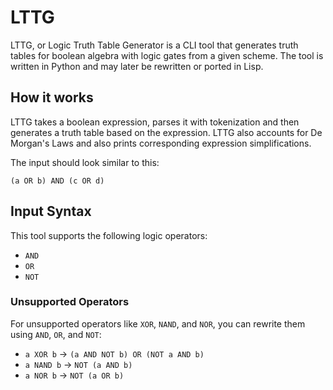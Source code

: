 # LTTG
LTTG, or Logic Truth Table Generator is a CLI tool that generates truth tables for boolean algebra with logic gates from a given scheme. The tool is written in Python and may later be rewritten or ported in Lisp.

## How it works
LTTG takes a boolean expression, parses it with tokenization and then generates a truth table based on the expression. LTTG also accounts for De Morgan's Laws and also prints corresponding expression simplifications.

The input should look similar to this:

```plaintext
(a OR b) AND (c OR d)
```

## Input Syntax
This tool supports the following logic operators:
- `AND`
- `OR`
- `NOT`

### Unsupported Operators
For unsupported operators like `XOR`, `NAND`, and `NOR`, you can rewrite them using `AND`, `OR`, and `NOT`:

- `a XOR b` → `(a AND NOT b) OR (NOT a AND b)`
- `a NAND b` → `NOT (a AND b)`
- `a NOR b` → `NOT (a OR b)`

